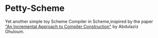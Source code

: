 # Petty-Scheme
Yet another simple toy Scheme Compiler in Scheme,inspired by the paper ["An Incremental Approach to Compiler Construction"](http://cs.uchicago.edu) by Abdulaziz Ghuloum.
